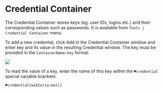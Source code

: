 # Credential Container

The Credential Container stores keys (eg. user IDs, logins etc.) and their corresponding values such as passwords. It is available from `Tools | Credential Container` menu.

To add a new credential, click Add in the Credential Container window and enter key and its value in the resulting Credential window. The key must be provided in the `ContainerName:key` format:

![](https://raw.githubusercontent.com/G1ANT-Robot/G1ANT.Manual/raw/develop/G1ANT.Manual/-assets/credential-container.png)

To read the value of a key, enter the name of this key within the `♥credential` special variable brackets:

```G1ANT
♥credential⟦wiktoria:mail⟧
```

